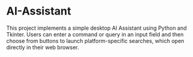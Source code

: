 # AI-Assistant
This project implements a simple desktop AI Assistant using Python and Tkinter. Users can enter a command or query in an input field and then choose from buttons to launch platform-specific searches, which open directly in their web browser.
